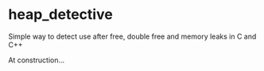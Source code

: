 # heap_detective
Simple way to detect use after free, double free and memory leaks in C and C++

At construction...
